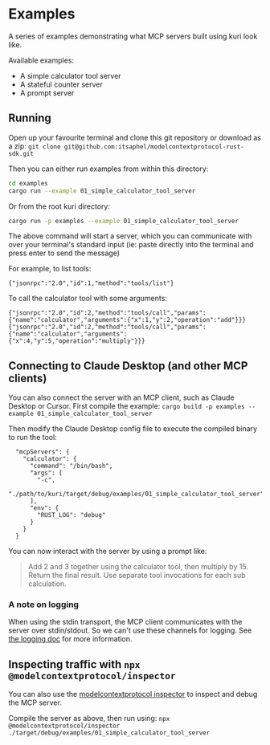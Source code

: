 # Examples

A series of examples demonstrating what MCP servers built using kuri look like.

Available examples:
* A simple calculator tool server
* A stateful counter server
* A prompt server

## Running

Open up your favourite terminal and clone this git repository or download as a zip: `git clone git@github.com:itsaphel/modelcontextprotocol-rust-sdk.git`

Then you can either run examples from within this directory:

```bash
cd examples
cargo run --example 01_simple_calculator_tool_server
```

Or from the root kuri directory:

```bash
cargo run -p examples --example 01_simple_calculator_tool_server
```

The above command will start a server, which you can communicate with over your terminal's standard input (ie: paste directly into the terminal and press enter to send the message)

For example, to list tools:
```
{"jsonrpc":"2.0","id":1,"method":"tools/list"}
```

To call the calculator tool with some arguments:
```
{"jsonrpc":"2.0","id":2,"method":"tools/call","params":{"name":"calculator","arguments":{"x":1,"y":2,"operation":"add"}}}
{"jsonrpc":"2.0","id":2,"method":"tools/call","params":{"name":"calculator","arguments":{"x":4,"y":5,"operation":"multiply"}}}
```

## Connecting to Claude Desktop (and other MCP clients)

You can also connect the server with an MCP client, such as Claude Desktop or Cursor. First compile the example: `cargo build -p examples --example 01_simple_calculator_tool_server`

Then modify the Claude Desktop config file to execute the compiled binary to run the tool:

```
  "mcpServers": {
    "calculator": {
      "command": "/bin/bash",
      "args": [
        "-c",
        "./path/to/kuri/target/debug/examples/01_simple_calculator_tool_server"
      ],
      "env": {
        "RUST_LOG": "debug"
      }
    }
  }
```

You can now interact with the server by using a prompt like:
> Add 2 and 3 together using the calculator tool, then multiply by 15. Return the final result. Use separate tool invocations for each sub calculation.


### A note on logging

When using the stdin transport, the MCP client communicates with the server over stdin/stdout. So we can't use these channels for logging. See [the logging doc](docs/LOGGING.md) for more information.

## Inspecting traffic with `npx @modelcontextprotocol/inspector`

You can also use the [modelcontextprotocol inspector](https://github.com/modelcontextprotocol/inspector) to inspect and debug the MCP server.

Compile the server as above, then run using: `npx @modelcontextprotocol/inspector ./target/debug/examples/01_simple_calculator_tool_server`
